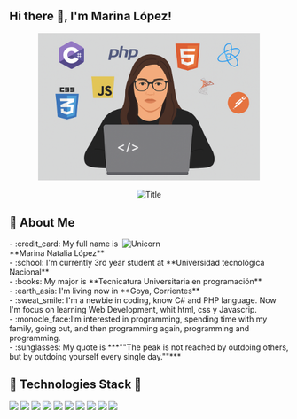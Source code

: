 ## Hi there 👋, I'm Marina López!
<p align="center">
  <img src="https://github.com/MarinaProg1/MarinaProg1/raw/main/miImagen.png" alt="Mi Imagen" width="400"/>
</p>



<div align="center">
  <img src="https://readme-typing-svg.herokuapp.com?font=Architects+Daughter&color=%2338C2FF&size=50&center=true&vCenter=true&height=60&width=600&lines=Heyyy!+I'm+Tien+Huynh+%3C3;TN+is+me!!!;Welcome+to+my+profile!" alt="Title"></img>
</div>


## 🚀 About Me  
<img align="right" width=300px alt="Unicorn" src="https://media.giphy.com/media/3ohs4BSacFKI7A717y/giphy.gif" />
- :credit_card: My full name is **Marina Natalia López** <br>
- :school: I'm currently 3rd year student at **Universidad tecnológica Nacional**<br>
- :books: My major is **Tecnicatura Universitaria en programación**<br>
- :earth_asia: I'm living now in **Goya, Corrientes**<br>
- :sweat_smile: I'm a newbie in coding, know C# and PHP language. Now I'm focus on learning Web Development, whit html, css y Javascrip.<br>
- :monocle_face:I’m interested in programming, spending time with my family, going out, and then programming again, programming and programming.<br>
- :sunglasses: My quote is ***""The peak is not reached by outdoing others, but by outdoing yourself every single day.""*** 


## 🔧 Technologies Stack 🔧

![](https://img.shields.io/badge/Code-HTML5-informational?style=flat&logo=html5&logoColor=white&color=blueviolet)
![](https://img.shields.io/badge/Code-CSS3-informational?style=flat&logo=css3&logoColor=white&color=blueviolet)
![](https://img.shields.io/badge/Code-PHP-informational?style=flat&logo=php&logoColor=white&color=blueviolet)
![](https://img.shields.io/badge/Code-JavaScript-informational?style=flat&logo=javascript&logoColor=white&color=blueviolet)
![](https://img.shields.io/badge/Code-csharp-informational?style=flat&logo=csharp&logoColor=white&color=blueviolet)
![](https://img.shields.io/badge/Code-SQL-informational?style=flat&logo=mysql&logoColor=white&color=blueviolet)
![](https://img.shields.io/badge/Code-React-informational?style=flat&logo=react&logoColor=white&color=blueviolet)
![](https://img.shields.io/badge/Shell-Bash-informational?style=flat&logo=gnu-bash&logoColor=white&color=blueviolet)
![](https://img.shields.io/badge/GitHub-Git-informational?style=flat&logo=git&logoColor=white&color=blueviolet)
![](https://img.shields.io/badge/IDE-VSCode-informational?style=flat&logo=visualstudiocode&logoColor=white&color=blueviolet)





